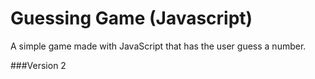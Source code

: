 # Guessing Game (Javascript)
A simple game made with JavaScript that has the user guess a number.

###Version 2
